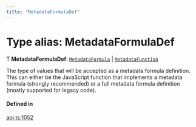 ```yaml
---
title: "MetadataFormulaDef"
---
```

# Type alias: MetadataFormulaDef

Ƭ **MetadataFormulaDef**: [`MetadataFormula`](MetadataFormula.md) \| [`MetadataFunction`](MetadataFunction.md)

The type of values that will be accepted as a metadata formula definition. This can either
be the JavaScript function that implements a metadata formula (strongly recommended)
or a full metadata formula definition (mostly supported for legacy code).

#### Defined in

[api.ts:1052](https://github.com/coda/packs-sdk/blob/main/api.ts#L1052)
